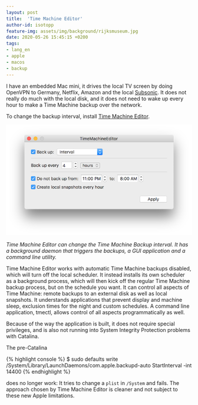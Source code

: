 ```yaml
---
layout: post
title:  'Time Machine Editor'
author-id: isotopp
feature-img: assets/img/background/rijksmuseum.jpg
date: 2020-05-26 15:45:15 +0200
tags:
- lang_en
- apple
- macos
- backup
---
```

I have an embedded Mac mini, it drives the local TV screen by doing OpenVPN to Germany, Netflix, Amazon and the local [Subsonic](https://subsonic.org). It does not really do much with the local disk, and it does not need to wake up every hour to make a Time Machine backup over the network.

To change the backup interval, install [Time Machine Editor](https://tclementdev.com/timemachineeditor/).

[![](/uploads/2020/05/tme.png)](https://tclementdev.com/timemachineeditor/)

*Time Machine Editor can change the Time Machine Backup interval. It has a background daemon that triggers the backups, a GUI application and a command line utility.*

Time Machine Editor works with automatic Time Machine backups disabled, which will turn off the local scheduler. It instead installs its own scheduler as a background process, which will then kick off the regular Time Machine backup process, but on the schedule you want. It can control all aspects of Time Machine: remote backups to an external disk as well as local snapshots. It understands applications that prevent display and machine sleep, exclusion times for the night and custom schedules. A command line application, tmectl, allows control of all aspects programmatically as well.

Because of the way the application is built, it does not require special privileges, and is also not running into System Integrity Protection problems with Catalina.

The pre-Catalina

{% highlight console %}
$ sudo defaults write /System/Library/LaunchDaemons/com.apple.backupd-auto StartInterval -int 14400
{% endhighlight %}

does no longer work: It tries to change a `plist` in `/System` and fails. The approach chosen by Time Machine Editor is cleaner and not subject to these new Apple limitations.
